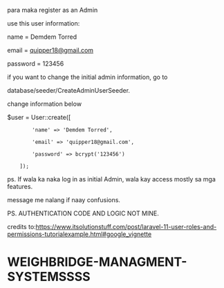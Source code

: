 
para maka register as an Admin

use this user information: 

name = Demdem Torred

email = quipper18@gmail.com

password = 123456

if you want to change the initial admin information, go to 

database/seeder/CreateAdminUserSeeder.

change information below

$user = User::create([

            'name' => 'Demdem Torred', 
			
            'email' => 'quipper18@gmail.com',
			
            'password' => bcrypt('123456')
			
        ]);

ps. If wala ka naka log in as initial Admin, wala kay access mostly sa mga features.

message me nalang if naay confusions. 

PS. AUTHENTICATION CODE AND LOGIC NOT MINE.

credits to:https://www.itsolutionstuff.com/post/laravel-11-user-roles-and-permissions-tutorialexample.html#google_vignette



# WEIGHBRIDGE-MANAGMENT-SYSTEMSSSS
